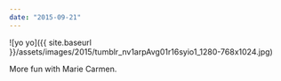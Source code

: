 ```yaml
---
date: "2015-09-21"
---
```


![yo yo]({{ site.baseurl }}/assets/images/2015/tumblr_nv1arpAvg01r16syio1_1280-768x1024.jpg)

More fun with Marie Carmen.
